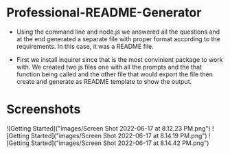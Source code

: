 # Professional-README-Generator

* Using the command line and node.js we answered all the questions and at the end generated a separate file with proper format according to the requirements. In this case, it was a README file.

* First we install inquirer since that is the most convinient package to work with. We created two js files one with all the prompts and the that function being called and the other file that would export the file then create and generate as README template to show the output.

# Screenshots

![Getting Started]("images/Screen Shot 2022-06-17 at 8.12.23 PM.png")
![Getting Started]("images/Screen Shot 2022-06-17 at 8.14.19 PM.png")
![Getting Started]("images/Screen Shot 2022-06-17 at 8.14.42 PM.png")



